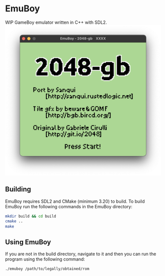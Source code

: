 # EmuBoy
WIP GameBoy emulator written in C++ with SDL2.
![Screenshot of 2048-gb running in EmuBoy](/images/screenshot.png)

## Building 
EmuBoy requires SDL2 and CMake (minimum 3.20) to build. To build EmuBoy run the following commands in the EmuBoy directory:
```bash
mkdir build && cd build
cmake .. 
make
```

## Using EmuBoy
If you are not in the build directory, navigate to it and then you can run the program using the following command:
```bash
./emuboy /path/to/legally/obtained/rom
```
